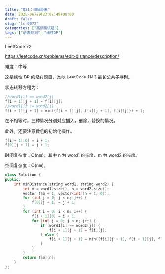 ```yaml
---
title: "031：编辑距离"
date: 2025-06-29T23:07:49+08:00
draft: false
slug: "lc-0072"
categories: ["高频面试题"]
tags: ["动态规划", "线性DP"]
---
```


LeetCode 72

https://leetcode.cn/problems/edit-distance/description/

难度：中等

这是线性 DP 的经典题目，类似 LeetCode 1143 最长公共子序列。

状态转移方程为：

```cpp
//word1[i] == word2[j]
f[i + 1][j + 1] = f[i][j];
//word1[i] != word2[j]
f[i + 1][j + 1] = min({f[i + 1][j], f[i][j + 1], f[i][j]}) + 1;
```

在不相等时，三种情况分别对应插入，删除，替换的情况。

此外，还要注意数组的初始化操作。

```cpp
f[i + 1][0] = i + 1;
f[0][j + 1] = j + 1;
```

时间复杂度：O(nm)，其中 n 为 word1 的长度，m 为 word2 的长度。

空间复杂度：O(nm)。

<!--more-->

```cpp
class Solution {
public:
    int minDistance(string word1, string word2) {
        int m = word1.size(), n = word2.size();
        vector f(m + 1, vector<int>(n + 1, 0));
        for (int j = 0; j < n; j++) {
            f[0][j + 1] = j + 1;
        }
        for (int i = 0; i < m; i++) {
            f[i + 1][0] = i + 1;
            for (int j = 0; j < n; j++) {
                if (word1[i] == word2[j]) {
                    f[i + 1][j + 1] = f[i][j];
                } else {
                    f[i + 1][j + 1] = min({f[i][j + 1], f[i + 1][j], f[i][j]}) + 1;
                }
            }
        }
        return f[m][n];
    }
};
```
